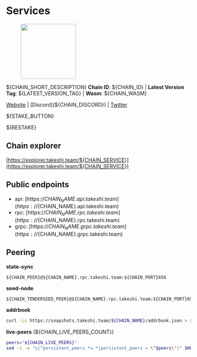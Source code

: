 # Services

<figure><img src="https://raw.githubusercontent.com/kj89/testnet_manuals/main/pingpub/logos/${PROJECT_NAME}.png" width="150" alt=""><figcaption></figcaption></figure>

${CHAIN_SHORT_DESCRIPTION}
**Chain ID**: ${CHAIN_ID} | **Latest Version Tag**: ${LATEST_VERSION_TAG} | **Wasm**: ${CHAIN_WASM}

[Website](${CHAIN_WEBSITE}) | [Discord](${CHAIN_DISCORD}) | [Twitter](${CHAIN_TWITTER})

${STAKE_BUTTON}

${RESTAKE}
## Chain explorer
[https://explorer.takeshi.team/${CHAIN_SERVICE}](https://explorer.takeshi.team/${CHAIN_SERVICE})

## Public endpoints

* api: [https://${CHAIN_NAME}.api.takeshi.team](https://${CHAIN_NAME}.api.takeshi.team)
* rpc: [https://${CHAIN_NAME}.rpc.takeshi.team](https://${CHAIN_NAME}.rpc.takeshi.team)
* grpc: [https://${CHAIN_NAME}.grpc.takeshi.team](https://${CHAIN_NAME}.grpc.takeshi.team)

## Peering

**state-sync**

```text
${CHAIN_PEER}@${CHAIN_NAME}.rpc.takeshi.team:${CHAIN_PORT}656
```

**seed-node**

```text
${CHAIN_TENDERSEED_PEER}@${CHAIN_NAME}.rpc.takeshi.team:${CHAIN_PORT}659
```

**addrbook**
```bash
curl -Ls https://snapshots.takeshi.team/${CHAIN_NAME}/addrbook.json > $HOME/${CHAIN_DIR}/config/addrbook.json
```

**live-peers** (${CHAIN_LIVE_PEERS_COUNT})
```bash
peers="${CHAIN_LIVE_PEERS}"
sed -i -e "s|^persistent_peers *=.*|persistent_peers = \"$peers\"|" $HOME/${CHAIN_DIR}/config/config.toml
```
